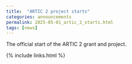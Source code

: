 ```yaml
---
title:  "ARTIC 2 project starts"
categories: announcements
permalink: 2025-05-01_artic_2_starts.html
tags: [news]
---
```


The official start of the ARTIC 2 grant and project.

{% include links.html %}
